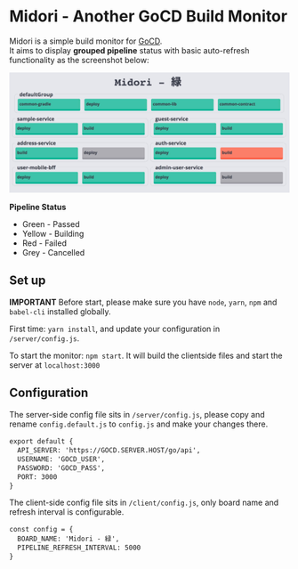 # Midori - Another GoCD Build Monitor

Midori is a simple build monitor for [GoCD](https://www.gocd.io/).  
It aims to display **grouped pipeline** status with basic auto-refresh functionality as the screenshot below:

![Midori Screenshot](screenshot.png)

**Pipeline Status**

* Green - Passed
* Yellow - Building
* Red - Failed
* Grey - Cancelled

## Set up

**IMPORTANT**
Before start, please make sure you have `node`, `yarn`, `npm` and `babel-cli` installed globally.

First time: `yarn install`, and update your configuration in `/server/config.js`.

To start the monitor: `npm start`. It will build the clientside files and start the server at `localhost:3000`

## Configuration

The server-side config file sits in `/server/config.js`, please copy and rename `config.default.js` to `config.js` and make your changes there.

```
export default {
  API_SERVER: 'https://GOCD.SERVER.HOST/go/api',
  USERNAME: 'GOCD_USER',
  PASSWORD: 'GOCD_PASS',
  PORT: 3000
}
```

The client-side config file sits in `/client/config.js`, only board name and refresh interval is configurable.

```
const config = {
  BOARD_NAME: 'Midori - 緑',
  PIPELINE_REFRESH_INTERVAL: 5000
}
```
